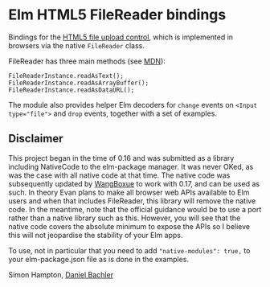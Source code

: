 # Elm HTML5 FileReader bindings

Bindings for the [HTML5 file upload control](http://www.w3.org/TR/html-markup/input.file.html), which is implemented in browsers via the native `FileReader` class.

FileReader has three main methods (see [MDN](https://developer.mozilla.org/en/docs/Web/API/FileReader)):

    FileReaderInstance.readAsText();
    FileReaderInstance.readAsArrayBuffer();
    FileReaderInstance.readAsDataURL();

The module also provides helper Elm decoders for `change` events on `<Input type="file">` and `drop` events, together with a set of examples.

## Disclaimer

This project began in the time of 0.16 and was submitted as a library including NativeCode to the elm-package manager. It was never OKed, as was the case with all native code at that time. The native code was subsequently updated by [WangBoxue](https://github.com/WangBoxue) to work with 0.17, and can be used as such. In theory Evan plans to make all browser web APIs available to Elm users and when that includes FileReader, this library will remove the native code. In the meantime, note that the official guidance would be to use a port rather than a native library such as this. However, you will see that the native code covers the absolute minimum to expose the APIs so I believe this will not jeopardise the stability of your Elm apps.

To use, not in particular that you need to add `"native-modules": true,` to your elm-package.json file as is done in the examples.

Simon Hampton, [Daniel Bachler](https://github.com/danyx23)
